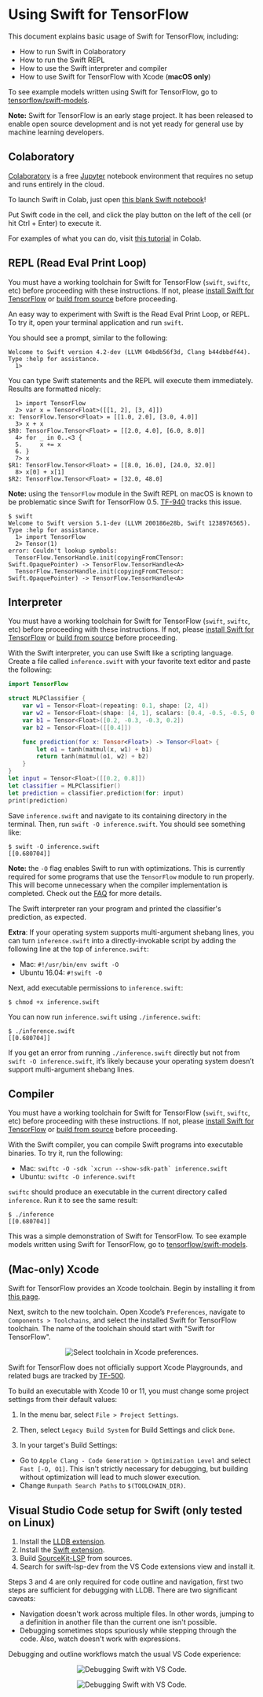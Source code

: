 # Using Swift for TensorFlow

This document explains basic usage of Swift for TensorFlow, including:
* How to run Swift in Colaboratory
* How to run the Swift REPL
* How to use the Swift interpreter and compiler
* How to use Swift for TensorFlow with Xcode (**macOS only**)

To see example models written using Swift for TensorFlow, go to [tensorflow/swift-models](https://github.com/tensorflow/swift-models).

**Note:** Swift for TensorFlow is an early stage project. It has been released to enable open source development and is not yet ready for general use by machine learning developers.

## Colaboratory

[Colaboratory](https://colab.research.google.com) is a free [Jupyter](https://jupyter.org/) notebook environment that requires no setup and runs entirely in the cloud.

To launch Swift in Colab, just open [this blank Swift notebook](https://colab.research.google.com/github/tensorflow/swift/blob/master/notebooks/blank_swift.ipynb)!

Put Swift code in the cell, and click the play button on the left of the cell (or hit Ctrl + Enter) to execute it.

For examples of what you can do, visit [this tutorial](https://colab.research.google.com/github/tensorflow/swift/blob/master/docs/site/tutorials/model_training_walkthrough.ipynb) in Colab.

## REPL (Read Eval Print Loop)

You must have a working toolchain for Swift for TensorFlow (`swift`, `swiftc`, etc) before proceeding with these instructions. If not, please [install Swift for TensorFlow](Installation.md) or [build from source](https://github.com/apple/swift/blob/tensorflow/README.md) before proceeding.

An easy way to experiment with Swift is the Read Eval Print Loop, or REPL. To try it, open your terminal application and run `swift`.

You should see a prompt, similar to the following:

```console
Welcome to Swift version 4.2-dev (LLVM 04bdb56f3d, Clang b44dbbdf44). Type :help for assistance.
  1>
```

You can type Swift statements and the REPL will execute them immediately. Results are formatted nicely:

```console
  1> import TensorFlow
  2> var x = Tensor<Float>([[1, 2], [3, 4]])
x: TensorFlow.Tensor<Float> = [[1.0, 2.0], [3.0, 4.0]]
  3> x + x
$R0: TensorFlow.Tensor<Float> = [[2.0, 4.0], [6.0, 8.0]]
  4> for _ in 0..<3 {
  5.     x += x
  6. }
  7> x
$R1: TensorFlow.Tensor<Float> = [[8.0, 16.0], [24.0, 32.0]]
  8> x[0] + x[1]
$R2: TensorFlow.Tensor<Float> = [32.0, 48.0]
```

**Note:** using the `TensorFlow` module in the Swift REPL on macOS is known to
be problematic since Swift for TensorFlow 0.5.
[TF-940](https://bugs.swift.org/browse/TF-940) tracks this issue.

```console
$ swift
Welcome to Swift version 5.1-dev (LLVM 200186e28b, Swift 1238976565).
Type :help for assistance.
  1> import TensorFlow
  2> Tensor(1)
error: Couldn't lookup symbols:
  TensorFlow.TensorHandle.init(copyingFromCTensor: Swift.OpaquePointer) -> TensorFlow.TensorHandle<A>
  TensorFlow.TensorHandle.init(copyingFromCTensor: Swift.OpaquePointer) -> TensorFlow.TensorHandle<A>
```

## Interpreter

You must have a working toolchain for Swift for TensorFlow (`swift`, `swiftc`, etc) before proceeding with these instructions. If not, please [install Swift for TensorFlow](Installation.md) or [build from source](https://github.com/apple/swift/blob/tensorflow/README.md) before proceeding.

With the Swift interpreter, you can use Swift like a scripting language. Create a file called `inference.swift` with your favorite text editor and paste the following:

```swift
import TensorFlow

struct MLPClassifier {
    var w1 = Tensor<Float>(repeating: 0.1, shape: [2, 4])
    var w2 = Tensor<Float>(shape: [4, 1], scalars: [0.4, -0.5, -0.5, 0.4])
    var b1 = Tensor<Float>([0.2, -0.3, -0.3, 0.2])
    var b2 = Tensor<Float>([[0.4]])

    func prediction(for x: Tensor<Float>) -> Tensor<Float> {
        let o1 = tanh(matmul(x, w1) + b1)
        return tanh(matmul(o1, w2) + b2)
    }
}
let input = Tensor<Float>([[0.2, 0.8]])
let classifier = MLPClassifier()
let prediction = classifier.prediction(for: input)
print(prediction)
```

Save `inference.swift` and navigate to its containing directory in the terminal. Then, run `swift -O inference.swift`. You should see something like:

```console
$ swift -O inference.swift
[[0.680704]]
```

**Note:** the `-O` flag enables Swift to run with optimizations. This is currently required for some programs that use the `TensorFlow` module to run properly.  This will become unnecessary when the compiler implementation is completed. Check out the [FAQ](https://github.com/tensorflow/swift/blob/master/FAQ.md#why-do-i-get-error-array-input-is-not-a-constant-array-of-tensors) for more details.

The Swift interpreter ran your program and printed the classifier's prediction, as expected.

**Extra**: If your operating system supports multi-argument shebang lines, you can turn `inference.swift` into a directly-invokable script by adding the following line at the top of `inference.swift`:

* Mac: `#!/usr/bin/env swift -O`
* Ubuntu 16.04: `#!swift -O`

Next, add executable permissions to `inference.swift`:

```console
$ chmod +x inference.swift
```

You can now run `inference.swift` using `./inference.swift`:

```console
$ ./inference.swift
[[0.680704]]
```

If you get an error from running `./inference.swift` directly but not from `swift -O inference.swift`, it’s likely because your operating system doesn’t support multi-argument shebang lines.

## Compiler

You must have a working toolchain for Swift for TensorFlow (`swift`, `swiftc`, etc) before proceeding with these instructions. If not, please [install Swift for TensorFlow](Installation.md) or [build from source](https://github.com/apple/swift/blob/tensorflow/README.md) before proceeding.

With the Swift compiler, you can compile Swift programs into executable binaries. To try it, run the following:
* Mac: ``swiftc -O -sdk `xcrun --show-sdk-path` inference.swift``
* Ubuntu: `swiftc -O inference.swift`

`swiftc` should produce an executable in the current directory called `inference`. Run it to see the same result:

```console
$ ./inference
[[0.680704]]
```

This was a simple demonstration of Swift for TensorFlow. To see example models written using Swift for TensorFlow, go to [tensorflow/swift-models](https://github.com/tensorflow/swift-models).

## (Mac-only) Xcode

Swift for TensorFlow provides an Xcode toolchain. Begin by installing it from [this page](Installation.md).

Next, switch to the new toolchain. Open Xcode’s `Preferences`, navigate to `Components > Toolchains`, and select the installed Swift for TensorFlow toolchain. The name of the toolchain should start with "Swift for TensorFlow".

<p align="center">
  <img src="docs/images/Installation-XcodePreferences.png?raw=true" alt="Select toolchain in Xcode preferences."/>
</p>

Swift for TensorFlow does not officially support Xcode Playgrounds, and related bugs are tracked by [TF-500](https://bugs.swift.org/browse/TF-500).

To build an executable with Xcode 10 or 11, you must change some project settings from their default values:

 1. In the menu bar, select `File > Project Settings`.

 2. Then, select `Legacy Build System` for Build Settings and click `Done`.

 3. In your target's Build Settings:
   * Go to `Apple Clang - Code Generation > Optimization Level` and select `Fast [-O, O1]`. This isn't strictly necessary for debugging, but building without optimization will lead to much slower execution.
   * Change `Runpath Search Paths` to `$(TOOLCHAIN_DIR)`.

## Visual Studio Code setup for Swift (only tested on Linux)

1. Install the [LLDB extension](https://marketplace.visualstudio.com/items?itemName=vadimcn.vscode-lldb).
2. Install the [Swift extension](https://marketplace.visualstudio.com/items?itemName=vknabel.vscode-swift-development-environment).
3. Build [SourceKit-LSP](https://github.com/apple/sourcekit-lsp#building-on-linux) from sources.
4. Search for swift-lsp-dev from the VS Code extensions view and install it.

Steps 3 and 4 are only required for code outline and navigation, first two steps are sufficient for debugging with LLDB. There are two significant caveats:

* Navigation doesn't work across multiple files. In other words, jumping to a definition in another file than the current one isn't possible.
* Debugging sometimes stops spuriously while stepping through the code. Also, watch doesn't work with expressions.

Debugging and outline workflows match the usual VS Code experience:

<p align="center">
  <img src="docs/images/VSCodeSwiftDebug.png?raw=true" alt="Debugging Swift with VS Code."/>
</p>

<p align="center">
  <img src="docs/images/VSCodeSwiftOutline.png?raw=true" alt="Debugging Swift with VS Code."/>
</p>
